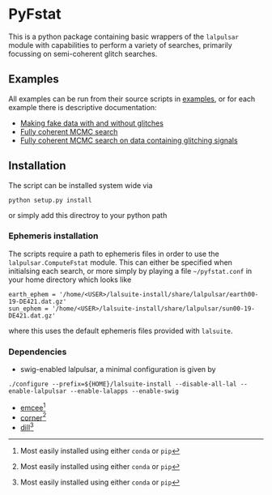 # PyFstat

This is a python package containing basic wrappers of the `lalpulsar` module
with capabilities to perform a variety of searches, primarily focussing on
semi-coherent glitch searches.

## Examples

All examples can be run from their source scripts in [examples](examples), or
for each example there is descriptive documentation:

* [Making fake data with and without glitches](docs/make_fake_data.md)
* [Fully coherent MCMC search](docs/fully_coherent_search.md)
* [Fully coherent MCMC search on data containing glitching signals](docs/fully_coherent_search_on_glitching_data.md)

## Installation

The script can be installed system wide via
```
python setup.py install
```
or simply add this directroy to your python path

### Ephemeris installation

The scripts require a path to ephemeris files in order to use the
`lalpulsar.ComputeFstat` module. This can either be specified when initialsing
each search, or more simply by playing a file `~/pyfstat.conf` in your home
directory which looks like

```
earth_ephem = '/home/<USER>/lalsuite-install/share/lalpulsar/earth00-19-DE421.dat.gz'
sun_ephem = '/home/<USER>/lalsuite-install/share/lalpulsar/sun00-19-DE421.dat.gz'
```

where this uses the default ephemeris files provided with `lalsuite`.

### Dependencies

* swig-enabled lalpulsar, a minimal configuration is given by

```
./configure --prefix=${HOME}/lalsuite-install --disable-all-lal --enable-lalpulsar --enable-lalapps --enable-swig
```

* [emcee](http://dan.iel.fm/emcee/current/)[^1]
* [corner](https://pypi.python.org/pypi/corner/)[^1]
* [dill](https://pypi.python.org/pypi/dill)[^1]

[^1]: Most easily installed using either `conda` or `pip`


